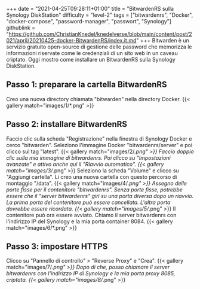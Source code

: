 +++
date = "2021-04-25T09:28:11+01:00"
title = "BitwardenRS sulla Synology DiskStation"
difficulty = "level-2"
tags = ["bitwardenrs", "Docker", "docker-compose", "password-manager", "passwort", "Synology"]
githublink = "https://github.com/ChristianKnedel/knedelverse/blob/main/content/post/2021/april/20210425-docker-BitwardenRS/index.it.md"
+++
Bitwarden è un servizio gratuito open-source di gestione delle password che memorizza le informazioni riservate come le credenziali di un sito web in un caveau criptato. Oggi mostro come installare un BitwardenRS sulla Synology DiskStation.
## Passo 1: preparare la cartella BitwardenRS
Creo una nuova directory chiamata "bitwarden" nella directory Docker.
{{< gallery match="images/1/*.png" >}}

## Passo 2: installare BitwardenRS
Faccio clic sulla scheda "Registrazione" nella finestra di Synology Docker e cerco "bitwarden". Seleziono l'immagine Docker "bitwardenrs/server" e poi clicco sul tag "latest".
{{< gallery match="images/2/*.png" >}}
Faccio doppio clic sulla mia immagine di bitwardenrs. Poi clicco su "Impostazioni avanzate" e attivo anche qui il "Riavvio automatico".
{{< gallery match="images/3/*.png" >}}
Seleziono la scheda "Volume" e clicco su "Aggiungi cartella". Lì creo una nuova cartella con questo percorso di montaggio "/data".
{{< gallery match="images/4/*.png" >}}
Assegno delle porte fisse per il contenitore "bitwardenrs". Senza porte fisse, potrebbe essere che il "server bitwardenrs" giri su una porta diversa dopo un riavvio. La prima porta del contenitore può essere cancellata. L'altra porta dovrebbe essere ricordata.
{{< gallery match="images/5/*.png" >}}
Il contenitore può ora essere avviato. Chiamo il server bitwardenrs con l'indirizzo IP del Synology e la mia porta container 8084.
{{< gallery match="images/6/*.png" >}}

## Passo 3: impostare HTTPS
Clicco su "Pannello di controllo" > "Reverse Proxy" e "Crea".
{{< gallery match="images/7/*.png" >}}
Dopo di che, posso chiamare il server bitwardenrs con l'indirizzo IP di Synology e la mia porta proxy 8085, criptata.
{{< gallery match="images/8/*.png" >}}